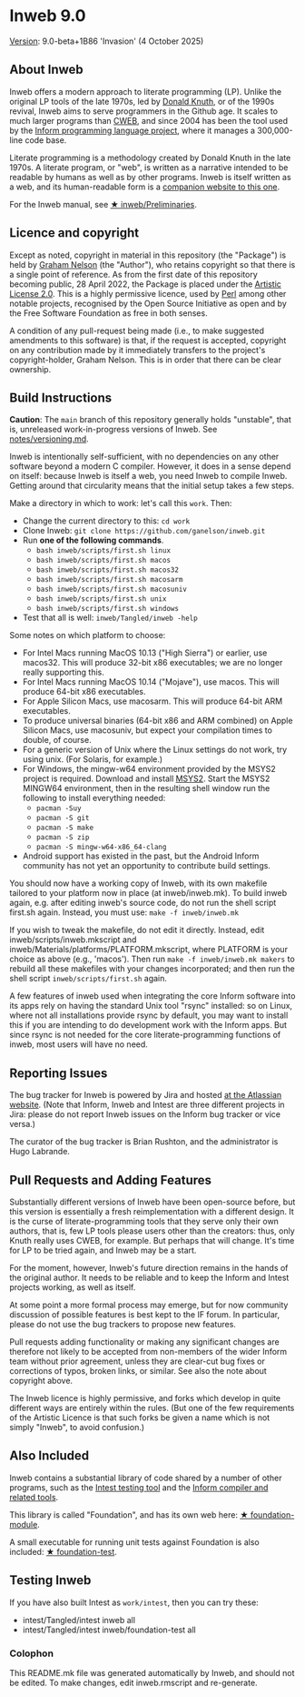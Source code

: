 # Inweb 9.0

[Version](notes/versioning.md): 9.0-beta+1B86 'Invasion' (4 October 2025)

## About Inweb

Inweb offers a modern approach to literate programming (LP). Unlike the original
LP tools of the late 1970s, led by [Donald Knuth](https://en.wikipedia.org/wiki/Donald_Knuth), or of the 1990s revival,
Inweb aims to serve programmers in the Github age. It scales to much larger
programs than  [CWEB](https://en.wikipedia.org/wiki/Web_(programming_system)#CWEB), and since 2004 has been the tool used by the
[Inform programming language project](https://github.com/ganelson/inform),
where it manages a 300,000-line code base.

Literate programming is a methodology created by Donald Knuth in the late
1970s. A literate program, or "web", is written as a narrative intended to
be readable by humans as well as by other programs. Inweb is itself written as
a web, and its human-readable form is a [companion website to this one](https://ganelson.github.io/inweb/index.html).

For the Inweb manual, see [&#9733;&nbsp;inweb/Preliminaries](https://ganelson.github.io/inweb/inweb/M-iti).

## Licence and copyright

Except as noted, copyright in material in this repository (the "Package") is
held by [Graham Nelson](https://en.wikipedia.org/wiki/Graham_Nelson) (the "Author"), who retains copyright so that there is
a single point of reference. As from the first date of this repository
becoming public, 28 April 2022, the Package is placed under the
[Artistic License 2.0](https://opensource.org/licenses/Artistic-2.0).
This is a highly permissive licence, used by [Perl](https://en.wikipedia.org/wiki/Perl) among other notable projects,
recognised by the Open Source Initiative as open and by the Free Software
Foundation as free in both senses.

A condition of any pull-request being made (i.e., to make suggested amendments
to this software) is that, if the request is accepted, copyright on any contribution
made by it immediately transfers to the project's copyright-holder, Graham Nelson.
This is in order that there can be clear ownership.

## Build Instructions

**Caution**: The `main` branch of this repository generally holds "unstable", that is,
unreleased work-in-progress versions of Inweb. See [notes/versioning.md](notes/versioning.md).

Inweb is intentionally self-sufficient, with no dependencies on any other
software beyond a modern C compiler. However, it does in a sense depend on
itself: because Inweb is itself a web, you need Inweb to compile Inweb.
Getting around that circularity means that the initial setup takes a few steps.

Make a directory in which to work: let's call this `work`. Then:

* Change the current directory to this: `cd work`
* Clone Inweb: `git clone https://github.com/ganelson/inweb.git`
* Run **one of the following commands**.
	* `bash inweb/scripts/first.sh linux`
	* `bash inweb/scripts/first.sh macos`
	* `bash inweb/scripts/first.sh macos32`
	* `bash inweb/scripts/first.sh macosarm`
	* `bash inweb/scripts/first.sh macosuniv`
	* `bash inweb/scripts/first.sh unix`
	* `bash inweb/scripts/first.sh windows`
* Test that all is well: `inweb/Tangled/inweb -help`

Some notes on which platform to choose:
* For Intel Macs running MacOS 10.13 ("High Sierra") or earlier, use macos32.
This will produce 32-bit x86 executables; we are no longer really supporting this.
* For Intel Macs running MacOS 10.14 ("Mojave"), use macos. This will produce
64-bit x86 executables.
* For Apple Silicon Macs, use macosarm. This will produce 64-bit ARM executables.
* To produce universal binaries (64-bit x86 and ARM combined) on Apple Silicon
Macs, use macosuniv, but expect your compilation times to double, of course.
* For a generic version of Unix where the Linux settings do not work, try using
unix. (For Solaris, for example.)
* For Windows, the mingw-w64 environment provided by the MSYS2 project is required.
Download and install [MSYS2](https://www.msys2.org/). Start the MSYS2 MINGW64
environment, then in the resulting shell window run the following to install
everything needed:
	* `pacman -Suy`
	* `pacman -S git`
	* `pacman -S make`
	* `pacman -S zip`
	* `pacman -S mingw-w64-x86_64-clang`
* Android support has existed in the past, but the Android Inform community
has not yet an opportunity to contribute build settings.

You should now have a working copy of Inweb, with its own makefile tailored
to your platform now in place (at inweb/inweb.mk). To build inweb again, e.g.
after editing inweb's source code, do not run the shell script first.sh again.
Instead, you must use: `make -f inweb/inweb.mk`

If you wish to tweak the makefile, do not edit it directly. Instead,
edit inweb/scripts/inweb.mkscript and inweb/Materials/platforms/PLATFORM.mkscript,
where PLATFORM is your choice as above (e.g., 'macos'). Then run `make -f inweb/inweb.mk makers`
to rebuild all these makefiles with your changes incorporated; and then run
the shell script `inweb/scripts/first.sh` again.

A few features of inweb used when integrating the core Inform software into its
apps rely on having the standard Unix tool "rsync" installed: so on Linux, where
not all installations provide rsync by default, you may want to install this if
you are intending to do development work with the Inform apps. But since rsync
is not needed for the core literate-programming functions of inweb, most users
will have no need.

## Reporting Issues

The bug tracker for Inweb is powered by Jira and hosted
[at the Atlassian website](https://inform7.atlassian.net/jira/software/c/projects/INWEB/issues).
(Note that Inform, Inweb and Intest are three different projects in Jira: please
do not report Inweb issues on the Inform bug tracker or vice versa.)

The curator of the bug tracker is Brian Rushton, and the administrator is
Hugo Labrande.

## Pull Requests and Adding Features

Substantially different versions of Inweb have been open-source before, but this
version is essentially a fresh reimplementation with a different design. It is
the curse of literate-programming tools that they serve only their own authors,
that is, few LP tools please users other than the creators: thus, only Knuth
really uses CWEB, for example. But perhaps that will change. It's time for LP
to be tried again, and Inweb may be a start.

For the moment, however, Inweb's future direction remains in the hands of the
original author. It needs to be reliable and to keep the Inform and Intest projects
working, as well as itself.

At some point a more formal process may emerge, but for now community discussion
of possible features is best kept to the IF forum. In particular, please do not
use the bug trackers to propose new features.

Pull requests adding functionality or making any significant changes are therefore
not likely to be accepted from non-members of the wider Inform team without prior
agreement, unless they are clear-cut bug fixes or corrections of typos, broken
links, or similar. See also the note about copyright above.

The Inweb licence is highly permissive, and forks which develop in quite different
ways are entirely within the rules. (But one of the few requirements of the
Artistic Licence is that such forks be given a name which is not simply "Inweb",
to avoid confusion.)

## Also Included

Inweb contains a substantial library of code shared by a number of other
programs, such as the [Intest testing tool](https://github.com/ganelson/intest)
and the [Inform compiler and related tools](https://github.com/ganelson/inform).

This library is called "Foundation", and has its own web
here: [&#9733;&nbsp;foundation-module](https://ganelson.github.io/inweb/foundation-module/index.html).

A small executable for running unit tests against Foundation is also included:
[&#9733;&nbsp;foundation-test](https://ganelson.github.io/inweb/foundation-test/index.html).

## Testing Inweb

If you have also built Intest as `work/intest`, then you can try these:

* intest/Tangled/intest inweb all
* intest/Tangled/intest inweb/foundation-test all

### Colophon

This README.mk file was generated automatically by Inweb, and should not
be edited. To make changes, edit inweb.rmscript and re-generate.

